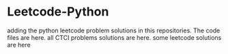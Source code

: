 # Leetcode-Python
adding the python leetcode problem solutions in this repositories. 
The code files are here.
all CTCI problems solutions are here.
some leetcode solutions are here





























































































































































































































































































































